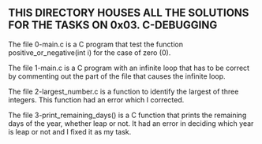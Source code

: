 ## THIS DIRECTORY HOUSES ALL THE SOLUTIONS FOR THE TASKS ON 0x03. C-DEBUGGING

The file 0-main.c is a C program that test the function positive_or_negative(int i) for the case of zero (0).

The file 1-main.c is a C program with an infinite loop that has to be correct by commenting out the part of the file that causes the infinite loop.

The file 2-largest_number.c is a function to identify the largest of three integers. This function had an error which I corrected.

The file 3-print_remaining_days() is a C function that prints the remaining days of the year, whether leap or not. It had an error in deciding which year is leap or not and I fixed it as my task.

